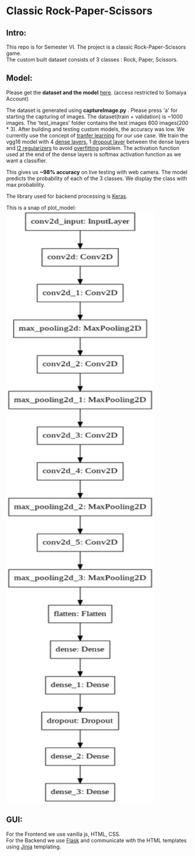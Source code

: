 # Classic Rock-Paper-Scissors

## Intro:
This repo is for Semester VI. The project is a classic Rock-Paper-Scissors game.<br>
The custom built dataset consists of 3 classes : Rock, Paper, Scissors.


## Model:
Please get the **dataset and the model** <a href = "https://drive.google.com/drive/folders/1UKfwxUPQPuvKVmwNQjX9cjEMJ5L1j_Z7?usp=sharing">here</a>. (access restricted to Somaiya Account)

The dataset is generated using **captureImage.py** . Please press 'a' for starting the capturing of images.
The dataset(train + validation) is ~1000 images. The 'test_images' folder contains the test images 600 images(200 * 3).
After building and testing custom models, the accuracy was low. We currently use the concept of <a href = "https://thebinarynotes.com/transfer-learning-keras-vgg16/">tranfer learning</a> for our use case. We train the vgg16 model with 4 <a href = "https://keras.io/api/layers/core_layers/dense/">dense layers</a>, 1 <a href = "https://keras.io/api/layers/regularization_layers/dropout/">dropout layer</a> between the dense layers and <a href = "https://developers.google.com/machine-learning/crash-course/regularization-for-simplicity/l2-regularization">l2 regularizers</a> to avoid <a href = "https://www.coursera.org/lecture/machine-learning/the-problem-of-overfitting-ACpTQ">overfitting</a> problem. The activation function used at the end of the dense layers is softmax activation function as we want a classifier.

This gives us **~98% accuracy** on live testing with web camera.
The model predicts the probability of each of the 3 classes. We display the class with max probability.

The library used for backend processing is <a href = "https://keras.io/getting_started/">Keras</a>.

This is a snap of plot_model:<br>
<img src = "download.png" alt="plot_model" width="400" height="1600">

## GUI:
For the Frontend we use vanilla js, HTML, CSS. <br>
For the Backend we use <a href = "https://flask.palletsprojects.com/en/1.1.x/">Flask</a> and communicate with the HTML templates using <a href="http://jinja.pocoo.org/docs"> Jinja</a> templating.
